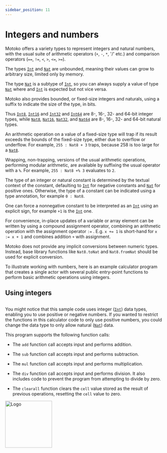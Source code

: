 ```yaml
---
sidebar_position: 11
---
```


# Integers and numbers




Motoko offers a variety types to represent integers and natural numbers, with the usual suite of arithmetic operators (`+`, `-`, `*`, '/' etc.) and comparison operators (`==`, `!=`,  `<`, `>`, `<=`, `>=`).

The types [`Int`](../base/Int.md) and [`Nat`](../base/Nat.md) are unbounded, meaning their values can grow to arbitrary size, limited only by memory.

The type [`Nat`](../base/Nat.md) is a subtype of [`Int`](../base/Int.md), so you can always supply a value of type [`Nat`](../base/Nat.md) where and [`Int`](../base/Int.md) is expected but not vice versa.

Motoko also provides bounded, or fixed-size integers and naturals, using a suffix to indicate the size of the type, in bits.

Thus [`Int8`](../base/Int8.md), [`Int16`](../base/Int16.md) and [`Int32`](../base/Int32.md) and [`Int64`](../base/Int64.md) are 8-, 16-, 32- and 64-bit integer types, while [`Nat8`](../base/Nat8.md), [`Nat16`](../base/Nat16.md), [`Nat32`](../base/Nat32.md), and [`Nat64`](../base/Nat64.md) are 8-, 16-, 32- and 64-bit natural types.

An arithmetic operation on a value of a fixed-size type will trap if its result exceeds the bounds of the fixed-size type, either due to overflow or underflow.
For example, `255 : Nat8 + 3` traps, because 258 is too large for a [`Nat8`](../base/Nat8.md).

Wrapping, non-trapping, versions of the usual arithmetic operations, performing modular arithmetic, are available by suffixing the usual operator with a `%`. For example, `255 : Nat8 +% 3` evaluates to `2`.

The type of an integer or natural constant is determined by the textual context
of the constant, defaulting to [`Int`](../base/Int.md) for negative constants and [`Nat`](../base/Nat.md) for positive ones.
Otherwise, the type of a constant can be indicated using a type annotation, for example `0 : Nat8`.

One can force a nonnegative constant to be interpreted as an [`Int`](../base/Int.md) using an explicit sign, for example  `+1` is the [`Int`](../base/Int.md) one.

For convenience, in-place updates of a variable or array element can be written by using a compound assignment operator, combining an arithmetic operation with the assignment operator `:=` . E.g. `x += 1` is short-hand for `x := x + 1` and combines addition `+` with assignment.

Motoko does not provide any implicit conversions between numeric types. Instead, base library functions like `Nat8.toNat`  and `Nat8.fromNat` should be used for explicit conversion.

To illustrate working with numbers, here is an example calculator program that creates a single actor with several public entry-point functions to perform basic arithmetic operations using integers.

## Using integers

```motoko file=../../examples/Calc.mo
```

You might notice that this sample code uses integer ([`Int`](../base/Int.md)) data types, enabling you to use positive or negative numbers. If you wanted to restrict the functions in this calculator code to only use positive numbers, you could change the data type to only allow natural ([`Nat`](../base/Nat.md)) data.

This program supports the following function calls:

-   The `add` function call accepts input and performs addition.

-   The `sub` function call accepts input and performs subtraction.

-   The `mul` function call accepts input and performs multiplication.

-   The `div` function call accepts input and performs division. It also includes code to prevent the program from attempting to divide by zero.

-   The `clearall` function clears the `cell` value stored as the result of previous operations, resetting the `cell` value to zero.

<img src="https://github.com/user-attachments/assets/844ca364-4d71-42b3-aaec-4a6c3509ee2e" alt="Logo" width="150" height="150" />